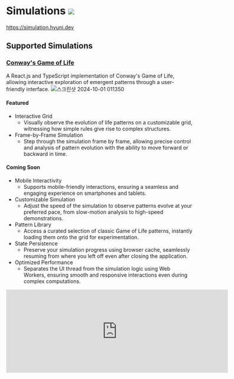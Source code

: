 # Simulations [![](https://img.shields.io/static/v1?label=Sponsor&message=%E2%9D%A4&logo=GitHub&color=%23fe8e86)](https://github.com/sponsors/CubeDr)
https://simulation.hyuni.dev

## Supported Simulations
### [Conway's Game of Life](https://simulation.hyuni.dev/#/game-of-life)
A React.js and TypeScript implementation of Conway's Game of Life, allowing interactive exploration of emergent patterns through a user-friendly interface.
![스크린샷 2024-10-01 011350](https://github.com/user-attachments/assets/735d52d2-78da-4a77-a9a8-6b7285fcf25f)

#### Featured
* Interactive Grid
  * Visually observe the evolution of life patterns on a customizable grid, witnessing how simple rules give rise to complex structures.
* Frame-by-Frame Simulation
  * Step through the simulation frame by frame, allowing precise control and analysis of pattern evolution with the ability to move forward or backward in time.
#### Coming Soon
* Mobile Interactivity
  * Supports mobile-friendly interactions, ensuring a seamless and engaging experience on smartphones and tablets.
* Customizable Simulation
  * Adjust the speed of the simulation to observe patterns evolve at your preferred pace, from slow-motion analysis to high-speed demonstrations.
* Pattern Library
  * Access a curated selection of classic Game of Life patterns, instantly loading them onto the grid for experimentation.
* State Persistence
  * Preserve your simulation progress using browser cache, seamlessly resuming from where you left off even after closing the application.
* Optimized Performance
  * Separates the UI thread from the simulation logic using Web Workers, ensuring smooth and responsive interactions even during complex computations.
 
<iframe src="https://github.com/sponsors/CubeDr/card" title="Sponsor CubeDr" height="225" width="600" style="border: 0;"></iframe>
